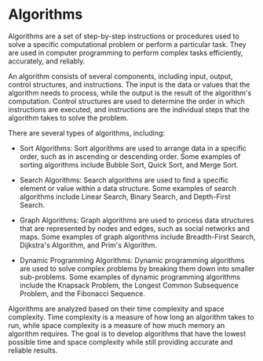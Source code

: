 # Algorithms

Algorithms are a set of step-by-step instructions or procedures used to solve a specific computational problem or perform a particular task. They are used in computer programming to perform complex tasks efficiently, accurately, and reliably.

An algorithm consists of several components, including input, output, control structures, and instructions. The input is the data or values that the algorithm needs to process, while the output is the result of the algorithm's computation. Control structures are used to determine the order in which instructions are executed, and instructions are the individual steps that the algorithm takes to solve the problem.

There are several types of algorithms, including:

* Sort Algorithms: Sort algorithms are used to arrange data in a specific order, such as in ascending or descending order. Some examples of sorting algorithms include Bubble Sort, Quick Sort, and Merge Sort.

* Search Algorithms: Search algorithms are used to find a specific element or value within a data structure. Some examples of search algorithms include Linear Search, Binary Search, and Depth-First Search.

* Graph Algorithms: Graph algorithms are used to process data structures that are represented by nodes and edges, such as social networks and maps. Some examples of graph algorithms include Breadth-First Search, Dijkstra's Algorithm, and Prim's Algorithm.

* Dynamic Programming Algorithms: Dynamic programming algorithms are used to solve complex problems by breaking them down into smaller sub-problems. Some examples of dynamic programming algorithms include the Knapsack Problem, the Longest Common Subsequence Problem, and the Fibonacci Sequence.

Algorithms are analyzed based on their time complexity and space complexity. Time complexity is a measure of how long an algorithm takes to run, while space complexity is a measure of how much memory an algorithm requires. The goal is to develop algorithms that have the lowest possible time and space complexity while still providing accurate and reliable results.